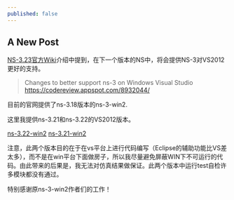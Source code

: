 ```yaml
---
published: false
---
```


## A New Post

[NS-3.23官方Wiki](http://www.nsnam.org/wiki/Ns-3.23)介绍中提到，在下一个版本的NS中，将会提供NS-3对VS2012更好的支持。

  >Changes to better support ns-3 on Windows Visual Studio
  >https://codereview.appspot.com/8932044/
    
目前的官网提供了ns-3.18版本的ns-3-win2.

这里我提供ns-3.21和ns-3.22的VS2012版本。

 [ns-3.22-win2](https://github.com/Whimsyduke/ns-3.22-win2)
 [ns-3.21-win2](https://github.com/Whimsyduke/ns-3.21-win2)

注意，此两个版本目的在于在vs平台上进行代码编写（Eclipse的辅助功能比VS差太多），而不是在win平台下面做房子，所以我尽量避免屏蔽WIN下不可运行的代码。由此带来的后果是，我无法对仿真结果做保证。此两个版本中运行test自检许多模块都没有通过。

特别感谢原ns-3-win2作者们的工作！
    

